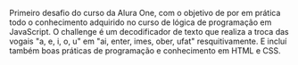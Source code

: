 Primeiro desafio do curso da Alura One, com o objetivo de por em prática todo o conhecimento adquirido no curso de lógica de programação em JavaScript. 
O challenge é um decodificador de texto que realiza a troca das vogais "a, e, i, o, u" em "ai, enter, imes, ober, ufat" resquitivamente.
E incluí também boas práticas de programação e conhecimento em HTML e CSS.
